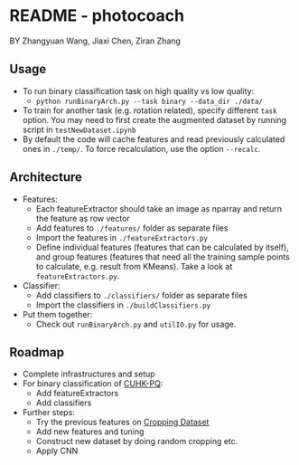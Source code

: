 # README - photocoach

BY Zhangyuan Wang, Jiaxi Chen, Ziran Zhang

## Usage
* To run binary classification task on high quality vs low quality:
    *   `python runBinaryArch.py --task binary --data_dir ./data/`
* To train for another task (e.g. rotation related), specify different `task` option. You may need to first create the augmented dataset by running script in `testNewDataset.ipynb` 
* By default the code will cache features and read previously calculated ones in `./temp/`. To force recalculation, use the option `--recalc`.  
    
## Architecture
*   Features:
    *   Each featureExtractor should take an image as nparray and return the feature as row vector
    *   Add features to `./features/` folder as separate files
    *   Import the features in `./featureExtractors.py`
    *   Define individual features (features that can be calculated by itself), and group features (features that need all the training sample points to calculate, e.g. result from KMeans). Take a look at `featureExtractors.py`.
*   Classifier:
    *   Add classifiers to `./classifiers/` folder as separate files
    *   Import the classifiers in `./buildClassifiers.py`
*   Put them together:
    *   Check out `runBinaryArch.py` and `utilIO.py` for usage.
    
## Roadmap
*   Complete infrastructures and setup
*   For binary classification of [CUHK-PQ](http://mmlab.ie.cuhk.edu.hk/archive/CUHKPQ/Dataset.htm):
    *   Add featureExtractors
    *   Add classifiers
*   Further steps:
    *   Try the previous features on [Cropping Dataset](http://personal.ie.cuhk.edu.hk/~ccloy/downloads_cuhk_crop_dataset.html)
    *   Add new features and tuning
    *   Construct new dataset by doing random cropping etc.
    *   Apply CNN
    
